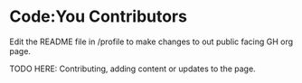 # Code:You Contributors

Edit the README file in /profile to make changes to out public facing GH org page.

TODO HERE: Contributing, adding content or updates to the page.
